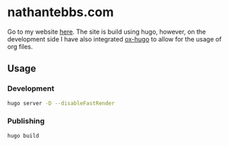 # nathantebbs.com

Go to my website [here](https://nathantebbs.com). The site is build using hugo,
however, on the development side I have also integrated [ox-hugo](https://ox-hugo.scripter.co/) to allow for the usage
of org files.

## Usage

### Development
```bash
hugo server -D --disableFastRender
```

### Publishing
```bash
hugo build
```
